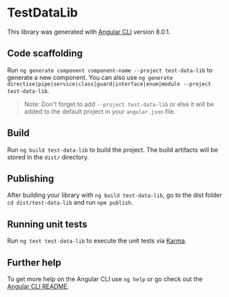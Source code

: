 # TestDataLib

This library was generated with [Angular CLI](https://github.com/angular/angular-cli) version 8.0.1.

## Code scaffolding

Run `ng generate component component-name --project test-data-lib` to generate a new component. You can also use `ng generate directive|pipe|service|class|guard|interface|enum|module --project test-data-lib`.
> Note: Don't forget to add `--project test-data-lib` or else it will be added to the default project in your `angular.json` file. 

## Build

Run `ng build test-data-lib` to build the project. The build artifacts will be stored in the `dist/` directory.

## Publishing

After building your library with `ng build test-data-lib`, go to the dist folder `cd dist/test-data-lib` and run `npm publish`.

## Running unit tests

Run `ng test test-data-lib` to execute the unit tests via [Karma](https://karma-runner.github.io).

## Further help

To get more help on the Angular CLI use `ng help` or go check out the [Angular CLI README](https://github.com/angular/angular-cli/blob/master/README.md).
